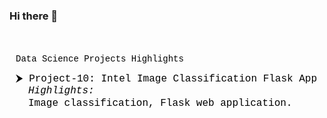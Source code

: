 ### Hi there 👋

<!--
**ntehseen/ntehseen** is a ✨ _special_ ✨ repository because its `README.md` (this file) appears on your GitHub profile.

Here are some ideas to get you started:

- 🔭 I’m currently working on ...
- 🌱 I’m currently learning ...
- 👯 I’m looking to collaborate on ...
- 🤔 I’m looking for help with ...
- 💬 Ask me about ...
- 📫 How to reach me: ...
- 😄 Pronouns: ...
- ⚡ Fun fact: ...
-->

<svg height="400" width="600" xmlns="http://www.w3.org/2000/svg">

  <script type="text/ecmascript">
    <![CDATA[
      function showAlert() {
        alert("Hello from SVG!");
      }
    ]]>
  </script>

  <style>
    text {
      font-family: 'Fira Code', 'Courier New', monospace;
    }

    h1 {
      fill: #4ec9b0;
      font-size: 20px;
      font-weight: bold;
      text-decoration: underline;
      cursor: pointer;
    }

    ul {
      list-style-type: none;
      padding: 0;
    }

    li {
      margin-bottom: 20px;
    }

    li:hover {
      transform: scale(1.02);
    }

    li::before {
      content: '⮞';
      color: #4ec9b0;
      margin-right: 10px;
    }

    li * {
      margin-left: 10px;
    }
  </style>

  <text x="10" y="30">
    <tspan x="10" dy="1.2em" class="h1" onclick="showAlert()">Data Science Projects Highlights</tspan>
  </text>

  <text x="10" y="60" font-size="16">
    <tspan x="10" dy="1.2em">⮞ Project-10: Intel Image Classification Flask App</tspan>
    <tspan x="30" dy="1.2em" font-style="italic">Highlights:</tspan>
    <tspan x="30" dy="1.2em">Image classification, Flask web application.</tspan>
    <!-- Repeat this pattern for each project -->
  </text>

  <!-- Repeat for each project -->

</svg>
